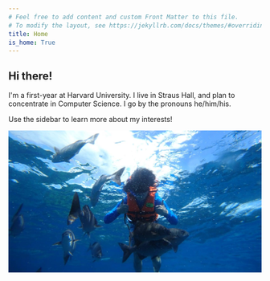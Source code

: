 ```yaml
---
# Feel free to add content and custom Front Matter to this file.
# To modify the layout, see https://jekyllrb.com/docs/themes/#overriding-theme-defaults
title: Home
is_home: True
---
```

## Hi there!
I'm a first-year at Harvard University. I live in Straus Hall, and plan to concentrate in Computer Science. I go by the pronouns he/him/his.

Use the sidebar to learn more about my interests!

![alt text](img/IMG_6892_Original.jpg)
